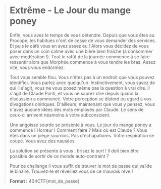 > # Extrême - Le Jour du mange poney
>
> Enfin, vous avez le temps de vous détendre. Depuis que vous êtes au Procope, les habitués n'ont de cesse de vous demander des services. Et puis le café vous en avez assez eu ! Alors vous décidez de vous poser dans un coin calme avec une bière bien fraîche (à consommer avec modération !). Tout le rafût de la journée commence à se faire ressentir alors que Morphée commence à vous tendre les bras. Assez vite, vous vous endormez.
>
> Tout vous semble flou. Vous n'êtes pas à un endroit que vous pouvez identifier. Vous parlez avec quelqu'un. Instinctivement, vous savez de qui il s'agit, vous ne vous posez même pas la question à vrai dire. Il s'agit de Claude Ponti, et vous ne saurez dire depuis quand la discussion a commencé. Votre perception se distord eu egard à vos divagations oniriques. D'ailleurs, maintenant que vous y pensez, vous n'avez aucune idées des mots employés par Claude. Le sens de ceux-ci arrivent néamoins à votre subconscient.
>
> Une angoisse sourde se présente à vous. Le jour du mange poney a commencé ! Horreur ! Comment faire ? Mais où est Claude ? Vous êtes dans un piège sournois. Pas d'échapatoires. Votre respiration se coupe. Vous avez des nausées.
>
> La solution se présente à vous : brisez le sort ! Il doit bien être possible de sortir de ce monde auto-contraint ?
>
> Pour ce challenge il vous suffit de trouver le mot de passe qui valide le binaire. Trouvez-le et réveillez vous de ce mauvais rêve !
>
> **Format :** 404CTF{mot_de_passe}
